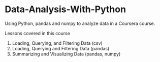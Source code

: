 # Data-Analysis-With-Python
Using Python, pandas and numpy to analyze data in a Coursera course.

Lessons covered in this course
 1. Loading, Querying, and Filtering Data (csv)
 2. Loading, Querying and Filtering Data (pandas)
 3. Summarizing and Visualizing Data (pandas, numpy)
